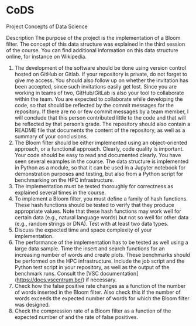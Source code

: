 # CoDS
Project Concepts of Data Science

Description
The purpose of the project is the implementation of a Bloom filter. The concept of
this data structure was explained in the third session of the course. You can find
additional information on this data structure online, for instance on Wikipedia.
1. The development of the software should be done using version control
hosted on GitHub or Gitlab. If your repository is private, do not forget to
give me access. You should also follow up on whether the invitation has
been accepted, since such invitations easily get lost. Since you are
working in teams of two, GitHub/GitLab is also your tool to collaborate
within the team. You are expected to collaborate while developing the
code, so that should be reflected by the commit messages for the
repository. If there are no or few commit messages by a team member, I
will conclude that this person contributed little to the code and that will be
reflected by that person’s grade. The repository should also contain a
README file that documents the content of the repository, as well as a
summary of your conclusions.
2. The Bloom filter should be either implemented using an object-oriented
approach, or a functional approach. Clearly, code quality is important. Your
code should be easy to read and documented clearly. You have seen
several examples in the course. The data structure is implemented in
Python as a module, so that it can be used in a Jupyter notebook for
demonstration purposes and testing, but also from a Python script for
benchmarking on the HPC infrastructure.
3. The implementation must be tested thoroughly for correctness as
explained several times in the course.
4. To implement a Bloom filter, you must define a family of hash functions.
These hash functions should be tested to verify that they produce
appropriate values. Note that these hash functions may work well for
certain data (e.g., natural language words) but not so well for other data
(e.g., random strings or DNA). Test with at least two data types.
5. Discuss the expected time and space complexity of your implementation.
6. The performance of the implementation has to be tested as well using a
large data sample. Time the insert and search functions for an increasing
number of words and create plots. These benchmarks should be
performed on the HPC infrastructure. Include the job script and the Python
test script in your repository, as well as the output of the benchmark runs.
Consult the [VSC documentation] (https://docs.vscentrum.be/) if necessary.
7. Check how the false positive rate changes as a function of the number of
words inserted in the Bloom filter. Also check this if the number of words
exceeds the expected number of words for which the Bloom filter was
designed.
8. Check the compression rate of a Bloom filter as a function of the expected
number of and the rate of false positives.
